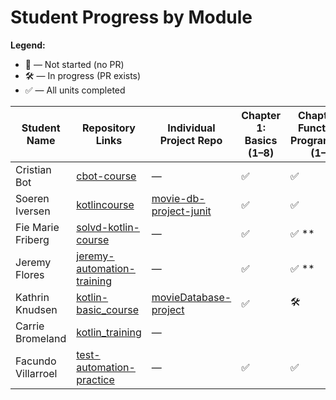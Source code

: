 # Student Progress by Module

**Legend:**
- 🚫 — Not started (no PR)
- 🛠️ — In progress (PR exists)
- ✅ — All units completed

| Student Name         | Repository Links | Individual Project Repo | Chapter 1: Basics (1–8) | Chapter 2: Functional Programming (1–9) | Chapter 3: OOP (1–7) | Chapter 5: Collections (1–10) |
|----------------------|------------------|------------------------|------------------------|------------------------------------------|----------------------|-------------------------------|
| Cristian Bot         | [cbot-course](https://github.com/cbot-course) | — |           ✅               |                     ✅                    | 🛠️                  |              🛠️                 |
| Soeren Iversen       | [kotlincourse](https://github.com/MoxUK/kotlincourse) | [movie-db-project-junit](https://github.com/MoxUK/movie-db-project-junit) |          ✅              |                ✅                         | ✅ **️                |             ✅ **️                    |
| Fie Marie Friberg    | [solvd-kotlin-course](https://github.com/sgfie/solvd-kotlin-course) | — |         ✅               |         ✅ **️                            | 🚫                   |            🚫                   |
| Jeremy Flores        | [jeremy-automation-training](https://github.com/jeremy-automation/jeremy-automation-training) | — |          ✅                |                  ✅ **️                   | ✅ **️                  |          🚫                         |
| Kathrin Knudsen      | [kotlin-basic_course](https://github.com/pixie-kat/kotlin-basic_course) | [movieDatabase-project](https://github.com/pixie-kat/movieDatabase-project) |       ✅                  |               🛠️                            | 🛠️                  |          🚫                      |
| Carrie Bromeland     | [kotlin_training](https://github.com/carrie2078/kotlin_training) | — |                        |                                          |                      |                               |
| Facundo Villarroel   | [test-automation-practice](https://github.com/facundo-shape/test-automation-practice) | — |          ✅              |                   ✅                      | 🛠                   |               🛠                |